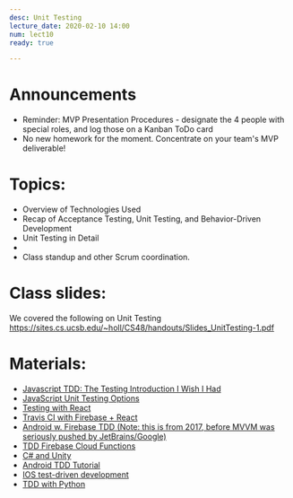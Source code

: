 ```yaml
---
desc: Unit Testing
lecture_date: 2020-02-10 14:00
num: lect10
ready: true

---
```



# Announcements
* Reminder: MVP Presentation Procedures - designate the 4 people with special roles, and log those on a Kanban ToDo card
* No new homework for the moment. Concentrate on your team's MVP deliverable! 


# Topics: 

* Overview of Technologies Used
* Recap of Acceptance Testing, Unit Testing, and Behavior-Driven Development
* Unit Testing in Detail 
* 
* Class standup and other Scrum coordination.


# Class slides: 
We covered the following on Unit Testing
<https://sites.cs.ucsb.edu/~holl/CS48/handouts/Slides_UnitTesting-1.pdf>


# Materials:
* [Javascript TDD: The Testing Introduction I Wish I Had](https://dev.to/maxwell_dev/the-testing-introduction-i-wish-i-had-2dn)
* [JavaScript Unit Testing Options](https://areknawo.com/lets-talk-js-unit-testing/)
* [Testing with React](https://reactjs.org/docs/testing.html)
* [Travis CI with Firebase + React](https://codeburst.io/learning-travis-ci-with-firebase-react-part-1-988e3788c097)
* [Android w. Firebase TDD (Note: this is from 2017, before MVVM was seriously pushed by JetBrains/Google)](https://www.ustwo.com/blog/faster-testing-with-firebase)
* [TDD Firebase Cloud Functions](https://howtofirebase.com/test-driven-cloud-functions-fea53c64110c)
* [C# and Unity](https://docs.unity3d.com/Manual/testing-editortestsrunner.html)
* [Android TDD Tutorial](https://www.raywenderlich.com/7109-test-driven-development-tutorial-for-android-getting-started)
* [IOS test-driven development](https://www.raywenderlich.com/5522-test-driven-development-tutorial-for-ios-getting-started)
* [TDD with Python](https://rubikscode.net/2019/03/04/test-driven-development-tdd-with-python/)

	